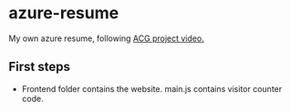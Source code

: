 # azure-resume
My own azure resume, following [ACG project video.]()
## First steps
- Frontend folder contains the website.
main.js contains visitor counter code.
